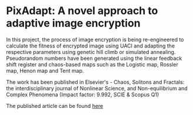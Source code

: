 # PixAdapt: A novel approach to adaptive image encryption

In this project, the process of image encryption is being re-engineered to calculate the fitness of encrypted image using UACI and adapting the respective parameters using genetic hill climb or simulated annealing. Pseudorandom numbers have been generated using the linear feedback shift register and chaos-based maps such as the Logistic map, Rossler map, Henon map and Tent map.

The work has been published in Elsevier's - Chaos, Solitons and Fractals: the interdisciplinary journal of Nonlinear Science, and Non-equilibrium and Complex Phenomena (Impact factor: 9.992, SCIE & Scopus Q1)

The published article can be found [here](https://authors.elsevier.com/sd/article/S0960-0779(22)00809-8)
